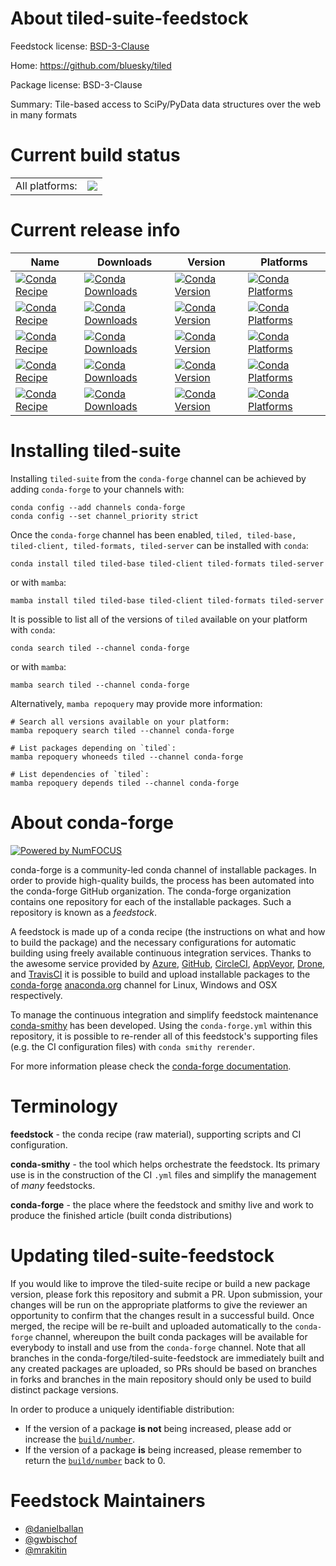 About tiled-suite-feedstock
===========================

Feedstock license: [BSD-3-Clause](https://github.com/conda-forge/tiled-suite-feedstock/blob/main/LICENSE.txt)

Home: https://github.com/bluesky/tiled

Package license: BSD-3-Clause

Summary: Tile-based access to SciPy/PyData data structures over the web in many formats

Current build status
====================


<table><tr><td>All platforms:</td>
    <td>
      <a href="https://dev.azure.com/conda-forge/feedstock-builds/_build/latest?definitionId=16559&branchName=main">
        <img src="https://dev.azure.com/conda-forge/feedstock-builds/_apis/build/status/tiled-suite-feedstock?branchName=main">
      </a>
    </td>
  </tr>
</table>

Current release info
====================

| Name | Downloads | Version | Platforms |
| --- | --- | --- | --- |
| [![Conda Recipe](https://img.shields.io/badge/recipe-tiled-green.svg)](https://anaconda.org/conda-forge/tiled) | [![Conda Downloads](https://img.shields.io/conda/dn/conda-forge/tiled.svg)](https://anaconda.org/conda-forge/tiled) | [![Conda Version](https://img.shields.io/conda/vn/conda-forge/tiled.svg)](https://anaconda.org/conda-forge/tiled) | [![Conda Platforms](https://img.shields.io/conda/pn/conda-forge/tiled.svg)](https://anaconda.org/conda-forge/tiled) |
| [![Conda Recipe](https://img.shields.io/badge/recipe-tiled--base-green.svg)](https://anaconda.org/conda-forge/tiled-base) | [![Conda Downloads](https://img.shields.io/conda/dn/conda-forge/tiled-base.svg)](https://anaconda.org/conda-forge/tiled-base) | [![Conda Version](https://img.shields.io/conda/vn/conda-forge/tiled-base.svg)](https://anaconda.org/conda-forge/tiled-base) | [![Conda Platforms](https://img.shields.io/conda/pn/conda-forge/tiled-base.svg)](https://anaconda.org/conda-forge/tiled-base) |
| [![Conda Recipe](https://img.shields.io/badge/recipe-tiled--client-green.svg)](https://anaconda.org/conda-forge/tiled-client) | [![Conda Downloads](https://img.shields.io/conda/dn/conda-forge/tiled-client.svg)](https://anaconda.org/conda-forge/tiled-client) | [![Conda Version](https://img.shields.io/conda/vn/conda-forge/tiled-client.svg)](https://anaconda.org/conda-forge/tiled-client) | [![Conda Platforms](https://img.shields.io/conda/pn/conda-forge/tiled-client.svg)](https://anaconda.org/conda-forge/tiled-client) |
| [![Conda Recipe](https://img.shields.io/badge/recipe-tiled--formats-green.svg)](https://anaconda.org/conda-forge/tiled-formats) | [![Conda Downloads](https://img.shields.io/conda/dn/conda-forge/tiled-formats.svg)](https://anaconda.org/conda-forge/tiled-formats) | [![Conda Version](https://img.shields.io/conda/vn/conda-forge/tiled-formats.svg)](https://anaconda.org/conda-forge/tiled-formats) | [![Conda Platforms](https://img.shields.io/conda/pn/conda-forge/tiled-formats.svg)](https://anaconda.org/conda-forge/tiled-formats) |
| [![Conda Recipe](https://img.shields.io/badge/recipe-tiled--server-green.svg)](https://anaconda.org/conda-forge/tiled-server) | [![Conda Downloads](https://img.shields.io/conda/dn/conda-forge/tiled-server.svg)](https://anaconda.org/conda-forge/tiled-server) | [![Conda Version](https://img.shields.io/conda/vn/conda-forge/tiled-server.svg)](https://anaconda.org/conda-forge/tiled-server) | [![Conda Platforms](https://img.shields.io/conda/pn/conda-forge/tiled-server.svg)](https://anaconda.org/conda-forge/tiled-server) |

Installing tiled-suite
======================

Installing `tiled-suite` from the `conda-forge` channel can be achieved by adding `conda-forge` to your channels with:

```
conda config --add channels conda-forge
conda config --set channel_priority strict
```

Once the `conda-forge` channel has been enabled, `tiled, tiled-base, tiled-client, tiled-formats, tiled-server` can be installed with `conda`:

```
conda install tiled tiled-base tiled-client tiled-formats tiled-server
```

or with `mamba`:

```
mamba install tiled tiled-base tiled-client tiled-formats tiled-server
```

It is possible to list all of the versions of `tiled` available on your platform with `conda`:

```
conda search tiled --channel conda-forge
```

or with `mamba`:

```
mamba search tiled --channel conda-forge
```

Alternatively, `mamba repoquery` may provide more information:

```
# Search all versions available on your platform:
mamba repoquery search tiled --channel conda-forge

# List packages depending on `tiled`:
mamba repoquery whoneeds tiled --channel conda-forge

# List dependencies of `tiled`:
mamba repoquery depends tiled --channel conda-forge
```


About conda-forge
=================

[![Powered by
NumFOCUS](https://img.shields.io/badge/powered%20by-NumFOCUS-orange.svg?style=flat&colorA=E1523D&colorB=007D8A)](https://numfocus.org)

conda-forge is a community-led conda channel of installable packages.
In order to provide high-quality builds, the process has been automated into the
conda-forge GitHub organization. The conda-forge organization contains one repository
for each of the installable packages. Such a repository is known as a *feedstock*.

A feedstock is made up of a conda recipe (the instructions on what and how to build
the package) and the necessary configurations for automatic building using freely
available continuous integration services. Thanks to the awesome service provided by
[Azure](https://azure.microsoft.com/en-us/services/devops/), [GitHub](https://github.com/),
[CircleCI](https://circleci.com/), [AppVeyor](https://www.appveyor.com/),
[Drone](https://cloud.drone.io/welcome), and [TravisCI](https://travis-ci.com/)
it is possible to build and upload installable packages to the
[conda-forge](https://anaconda.org/conda-forge) [anaconda.org](https://anaconda.org/)
channel for Linux, Windows and OSX respectively.

To manage the continuous integration and simplify feedstock maintenance
[conda-smithy](https://github.com/conda-forge/conda-smithy) has been developed.
Using the ``conda-forge.yml`` within this repository, it is possible to re-render all of
this feedstock's supporting files (e.g. the CI configuration files) with ``conda smithy rerender``.

For more information please check the [conda-forge documentation](https://conda-forge.org/docs/).

Terminology
===========

**feedstock** - the conda recipe (raw material), supporting scripts and CI configuration.

**conda-smithy** - the tool which helps orchestrate the feedstock.
                   Its primary use is in the construction of the CI ``.yml`` files
                   and simplify the management of *many* feedstocks.

**conda-forge** - the place where the feedstock and smithy live and work to
                  produce the finished article (built conda distributions)


Updating tiled-suite-feedstock
==============================

If you would like to improve the tiled-suite recipe or build a new
package version, please fork this repository and submit a PR. Upon submission,
your changes will be run on the appropriate platforms to give the reviewer an
opportunity to confirm that the changes result in a successful build. Once
merged, the recipe will be re-built and uploaded automatically to the
`conda-forge` channel, whereupon the built conda packages will be available for
everybody to install and use from the `conda-forge` channel.
Note that all branches in the conda-forge/tiled-suite-feedstock are
immediately built and any created packages are uploaded, so PRs should be based
on branches in forks and branches in the main repository should only be used to
build distinct package versions.

In order to produce a uniquely identifiable distribution:
 * If the version of a package **is not** being increased, please add or increase
   the [``build/number``](https://docs.conda.io/projects/conda-build/en/latest/resources/define-metadata.html#build-number-and-string).
 * If the version of a package **is** being increased, please remember to return
   the [``build/number``](https://docs.conda.io/projects/conda-build/en/latest/resources/define-metadata.html#build-number-and-string)
   back to 0.

Feedstock Maintainers
=====================

* [@danielballan](https://github.com/danielballan/)
* [@gwbischof](https://github.com/gwbischof/)
* [@mrakitin](https://github.com/mrakitin/)

